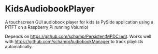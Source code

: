 # KidsAudiobookPlayer
A touchscreen GUI audiobook player for kids (a PySide application using a PiTFT on a Raspberry Pi running Volumio)

Depends on https://github.com/schamp/PersistentMPDClient.
Works well with https://github.com/schamp/AudiobookManager to track playlists automatically.
